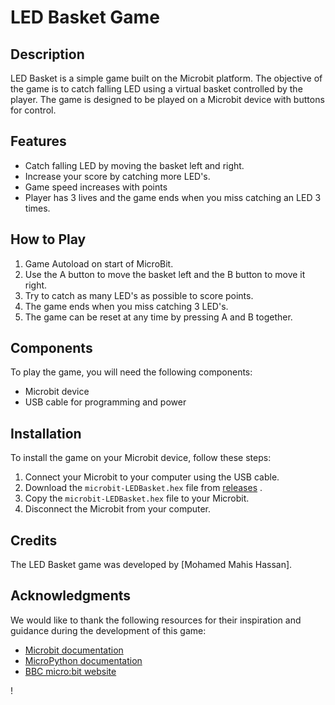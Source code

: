 # LED Basket Game


## Description

LED Basket is a simple game built on the Microbit platform. The objective of the game is to catch falling LED using a virtual basket controlled by the player. The game is designed to be played on a Microbit device with buttons for control.

## Features

- Catch falling LED by moving the basket left and right.
- Increase your score by catching more LED's.
- Game speed increases with points
- Player has 3 lives and the game ends when you miss catching an LED 3 times.

## How to Play

1. Game Autoload on start of MicroBit.
2. Use the A button to move the basket left and the B button to move it right.
3. Try to catch as many LED's as possible to score points.
4. The game ends when you miss catching 3 LED's.
5. The game can be reset at any time by pressing A and B together.

## Components

To play the game, you will need the following components:

- Microbit device
- USB cable for programming and power

## Installation

To install the game on your Microbit device, follow these steps:

1. Connect your Microbit to your computer using the USB cable.
2. Download the `microbit-LEDBasket.hex` file from [releases](https://gitlab.uwe.ac.uk/Mohamed19.Hassan/ledbasket.git) .
3. Copy the `microbit-LEDBasket.hex` file to your Microbit.
4. Disconnect the Microbit from your computer.

## Credits

The LED Basket game was developed by [Mohamed Mahis Hassan].

## Acknowledgments

We would like to thank the following resources for their inspiration and guidance during the development of this game:

- [Microbit documentation](https://microbit.org/guide/)
- [MicroPython documentation](https://docs.micropython.org/en/latest/)
- [BBC micro:bit website](https://microbit.org/)

!
